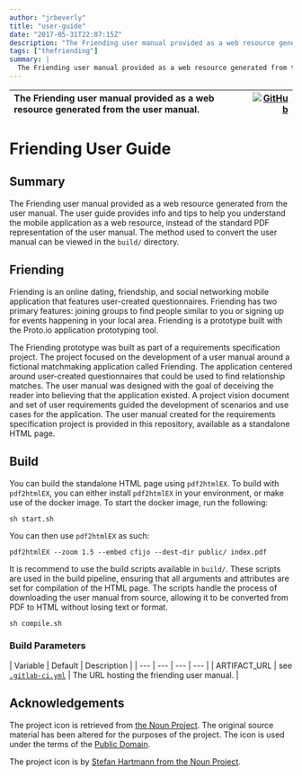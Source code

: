 ```yaml
---
author: "jrbeverly"
title: "user-guide"
date: "2017-05-31T22:07:15Z"
description: "The Friending user manual provided as a web resource generated from the user manual."
tags: ["thefriending"]
summary: |
  The Friending user manual provided as a web resource generated from the user manual. The user guide provides info and tips to help you understand the mobile application as a web resource, instead of the standard PDF representation of the user manual. The method used to convert the user manual can be viewed in the `build/` directory.
---
```


| The Friending user manual provided as a web resource generated from the user manual. | [![GitHub](https://img.shields.io/badge/GitHub-%23121011.svg?logo=github&logoColor=white)](https://github.com/thefriending/user-guide) |
| :-------- | -------: |


# Friending User Guide

## Summary

The Friending user manual provided as a web resource generated from the user manual.  The user guide provides info and tips to help you understand the mobile application as a web resource, instead of the standard PDF representation of the user manual.  The method used to convert the user manual can be viewed in the `build/` directory.

## Friending

Friending is an online dating, friendship, and social networking mobile application that features user-created questionnaires. Friending has two primary features: joining groups to find people similar to you or signing up for events happening in your local area.  Friending is a prototype built with the Proto.io application prototyping tool.

The Friending prototype was built as part of a requirements specification project.  The project focused on the development of a user manual around a fictional matchmaking application called Friending.  The application centered around user-created questionnaires that could be used to find relationship matches.  The user manual was designed with the goal of deceiving the reader into believing that the application existed.  A project vision document and set of user requirements guided the development of scenarios and use cases for the application.   The user manual created for the requirements specification project is provided in this repository, available as a standalone HTML page.

## Build

You can build the standalone HTML page using `pdf2htmlEX`.  To build with `pdf2htmlEX`, you can either install `pdf2htmlEX` in your environment, or make use of the docker image.  To start the docker image, run the following:

```console
sh start.sh
```

You can then use `pdf2htmlEX` as such:

```console
pdf2htmlEX --zoom 1.5 --embed cfijo --dest-dir public/ index.pdf
```

It is recommend to use the build scripts available in `build/`.   These scripts are used in the build pipeline, ensuring that all arguments and attributes are set for compilation of the HTML page.  The scripts handle the process of downloading the user manual from source, allowing it to be converted from PDF to HTML without losing text or format.

```console
sh compile.sh
```

### Build Parameters

| Variable | Default | Description |
| --- | --- |  --- | --- |
| ARTIFACT_URL | see [`.gitlab-ci.yml`](.gitlab-ci.yml) | The URL hosting the friending user manual. |

## Acknowledgements

The project icon is retrieved from [the Noun Project](docs/icon/icon.json). The original source material has been altered for the purposes of the project. The icon is used under the terms of the [Public Domain](https://creativecommons.org/publicdomain/zero/1.0/).

The project icon is by [Stefan Hartmann from the Noun Project](https://thenounproject.com/term/like/201300/).